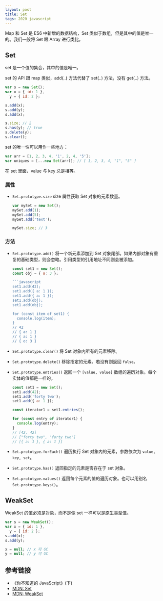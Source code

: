 ```yaml
---
layout: post
title: Set
tags: 2020 javascript
---
```


Map 和 Set 是 ES6 中新增的数据结构，Set 类似于数组，但是其中的值是唯一的。我们一般将 Set 跟 Array 进行类比。

## Set

set 是一个值的集合，其中的值是唯一。

set 的 API 跟 map 类似，add(..) 方法代替了 set(..) 方法，没有 get(..) 方法。

```js
var s = new Set();
var x = { id: 1 },
  y = { id: 2 };

s.add(x);
s.add(y);
s.add(x);

s.size; // 2
s.has(y); // true
s.delete(y);
s.clear();
```

set 的唯一性可以用作一些地方：

```js
var arr = [1, 2, 3, 4, '1', 2, 4, '5'];
var uniques = [...new Set(arr)]; // [ 1, 2, 3, 4, "1", "5" ]
```

在 set 里面，value 与 key 总是相等。

### 属性

- `Set.prototype.size` size 属性获取 Set 对象的元素数量。

  ```javascript
  var mySet = new Set();
  mySet.add(1);
  mySet.add(5);
  mySet.add('text');

  mySet.size; // 3
  ```

### 方法

- `Set.prototype.add()` 将一个新元素添加到 Set 对象尾部。如果内部对象有重复的基础类型，则会忽略。引用类型的引用地址不同则会被添加。

  ````javascript
  const set1 = new Set();
  const obj = { o: 3 };

  ```javascript
  set1.add(42);
  set1.add({ a: 1 });
  set1.add({ a: 1 });
  set1.add(obj);
  set1.add(obj);

  for (const item of set1) {
    console.log(item);
  }
  // 42
  // { a: 1 }
  // { a: 1 }
  // { o: 3 }
  ````

- `Set.prototype.clear()` 将 Set 对象内所有的元素移除。
- `Set.prototype.delete()` 移除指定的元素。若没有则返回 `false`。
- `Set.prototype.entries()` 返回一个 `[value, value]` 数组的遍历对象。每个实体的值都是一样的。

  ```javascript
  const set1 = new Set();
  set1.add(42);
  set1.add('forty two');
  set1.add({ a: 1 });

  const iterator1 = set1.entries();

  for (const entry of iterator1) {
    console.log(entry);
  }
  // [42, 42]
  // ["forty two", "forty two"]
  // [{ a: 1 }, { a: 1 }]
  ```

- `Set.prototype.forEach()` 遍历执行 Set 对象内的元素，参数依次为 `value, key, set`。
- `Set.prototype.has()` 返回指定的元素是否存在于 set 对象。
- `Set.prototype.values()` 返回每个元素的值的遍历对象。也可以用别名 `Set.prototype.keys()`。

## WeakSet

WeakSet 的值必须是对象，而不是像 set 一样可以是原生类型值。

```js
var s = new WeakSet();
var x = { id: 1 },
  y = { id: 2 };
s.add(x);
s.add(y);

x = null; // x 可 GC
y = null; // y 可 GC
```

## 参考链接

- 《你不知道的 JavaScript》(下)
- [MDN: Set](https://developer.mozilla.org/en-US/docs/Web/JavaScript/Reference/Global_Objects/Set)
- [MDN: WeakSet](https://developer.mozilla.org/en-US/docs/Web/JavaScript/Reference/Global_Objects/WeakSet)
